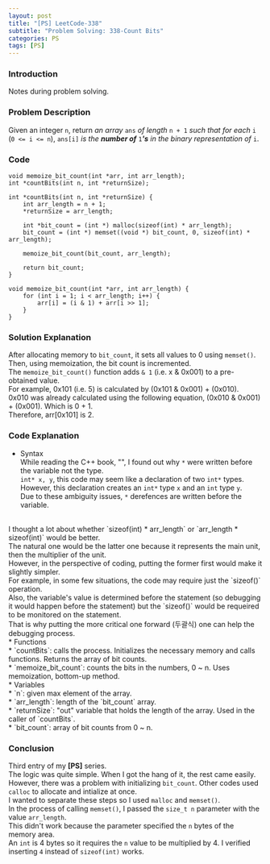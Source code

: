 ```yaml
---
layout: post
title: "[PS] LeetCode-338"
subtitle: "Problem Solving: 338-Count Bits"
categories: PS
tags: [PS]
---
```


### Introduction
Notes during problem solving.<br>

### Problem Description
Given an integer `n`, return *an array* `ans` *of length* `n + 1` *such that for each* `i` (`0 <= i <= n`), `ans[i]` *is the **number of*** `1`***'s** in the binary representation of* `i`.

### Code
```
void memoize_bit_count(int *arr, int arr_length);
int *countBits(int n, int *returnSize);

int *countBits(int n, int *returnSize) {
    int arr_length = n + 1;
    *returnSize = arr_length;

    int *bit_count = (int *) malloc(sizeof(int) * arr_length);
    bit_count = (int *) memset((void *) bit_count, 0, sizeof(int) * arr_length);

    memoize_bit_count(bit_count, arr_length);

    return bit_count;
}

void memoize_bit_count(int *arr, int arr_length) {
    for (int i = 1; i < arr_length; i++) {
        arr[i] = (i & 1) + arr[i >> 1];
    }
}
```

### Solution Explanation
After allocating memory to `bit_count`, it sets all values to 0 using `memset()`.<br>
Then, using memoization, the bit count is incremented.<br>
The `memoize_bit_count()` function adds `& 1` (i.e. x & 0x001) to a pre-obtained value.<br>
For example, 0x101 (i.e. 5) is calculated by (0x101 & 0x001) + (0x010).<br>
0x010 was already calculated using the following equation, (0x010 & 0x001) + (0x001). Which is 0 + 1.<br>
Therefore, arr[0x101] is 2.<br>

### Code Explanation
* Syntax<br>
While reading the C++ book, "", I found out why `*` were written before the variable not the type.<br>
`int* x, y`, this code may seem like a declaration of two `int*` types. However, this declaration creates an `int*` type `x` and an `int` type `y`.<br>
Due to these ambiguity issues, `*` derefences are written before the variable.<br>
<br>
I thought a lot about whether `sizeof(int) * arr_length` or `arr_length * sizeof(int)` would be better.<br>
The natural one would be the latter one because it represents the main unit, then the multiplier of the unit.<br>
However, in the perspective of coding, putting the former first would make it slightly simpler.<br>
For example, in some few situations, the code may require just the `sizeof()` operation.<br>
Also, the variable's value is determined before the statement (so debugging it would happen before the statement) but the `sizeof()` would be requeired to be monitored on the statement.<br>
That is why putting the more critical one forward (두괄식) one can help the debugging process.<br>
* Functions<br>
	* `countBits`: calls the process. Initializes the necessary memory and calls functions. Returns the array of bit counts.<br>
    * `memoize_bit_count`: counts the bits in the numbers, 0 ~ n. Uses memoization, bottom-up method.<br>
* Variables<br>
    * `n`: given max element of the array.<br>
	* `arr_length`: length of the `bit_count` array.<br>
    * `returnSize`: "out" variable that holds the length of the array. Used in the caller of `countBits`.<br>
    * `bit_count`: array of bit counts from 0 ~ n.<br>

### Conclusion
Third entry of my **[PS]** series.<br>
The logic was quite simple. When I got the hang of it, the rest came easily.<br>
However, there was a problem with initializing `bit_count`. Other codes used `calloc` to allocate and intialize at once.<br>
I wanted to separate these steps so I used `malloc` and `memset()`.<br>
In the process of calling `memset()`, I passed the `size_t n` parameter with the value `arr_length`.<br>
This didn't work because the parameter specified the `n` bytes of the memory area.<br>
An `int` is 4 bytes so it requires the `n` value to be multiplied by 4. I verified inserting `4` instead of `sizeof(int)` works.<br>
